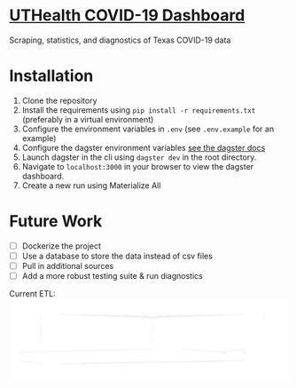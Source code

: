 # [UTHealth COVID-19 Dashboard](http://texaspandemic.org)

Scraping, statistics, and diagnostics of Texas COVID-19 data

# Installation

1. Clone the repository
2. Install the requirements using `pip install -r requirements.txt` (preferably in a virtual environment)
3. Configure the environment variables in `.env` (see `.env.example` for an example)
4. Configure the dagster environment variables [see the dagster docs](https://docs.dagster.io/guides/running-dagster-locally)
5. Launch dagster in the cli using `dagster dev` in the root directory.
6. Navigate to `localhost:3000` in your browser to view the dagster dashboard.
7. Create a new run using Materialize All

# Future Work

- [ ] Dockerize the project
- [ ] Use a database to store the data instead of csv files
- [ ] Pull in additional sources
- [ ] Add a more robust testing suite & run diagnostics

Current ETL: 
![ETL](readme_images/etl.svg)